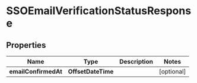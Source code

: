

# SSOEmailVerificationStatusResponse


## Properties

| Name | Type | Description | Notes |
|------------ | ------------- | ------------- | -------------|
|**emailConfirmedAt** | **OffsetDateTime** |  |  [optional] |



